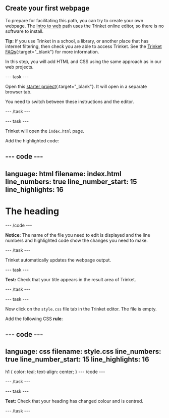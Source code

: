 ## Create your first webpage

To prepare for facilitating this path, you can try to create your own webpage. The [Intro to web](https://projects.raspberrypi.org/en/pathways/web-intro) path uses the Trinket online editor, so there is no software to install. 

**Tip:** If you use Trinket in a school, a library, or another place that has internet filtering, then check you are able to access Trinket. See the [Trinket FAQs](https://trinket.io/faq){:target="_blank"} for more information. 

In this step, you will add HTML and CSS using the same approach as in our web projects. 

--- task ---

Open this [starter project](https://trinket.io/library/trinkets/d048a9e878){:target="_blank"}. It will open in a separate browser tab.

You need to switch between these instructions and the editor. 

--- /task ---

--- task ---

Trinket will open the `index.html` page. 

Add the highlighted code:

--- code ---
---
language: html
filename: index.html
line_numbers: true
line_number_start: 15
line_highlights: 16
---
<body>
    <h1>The heading</h1>
</body>

--- /code ---

**Notice:** The name of the file you need to edit is displayed and the line numbers and highlighted code show the changes you need to make. 

--- /task ---

Trinket automatically updates the webpage output. 

--- task ---

**Test:** Check that your title appears in the result area of Trinket. 

--- /task ---

--- task ---

Now click on the `style.css` file tab in the Trinket editor. The file is empty. 

Add the following CSS **rule**:

--- code ---
---
language: css
filename: style.css
line_numbers: true
line_number_start: 15
line_highlights: 16
---
h1 {
    color: teal;
    text-align: center;
}
--- /code ---

--- /task ---

--- task ---

**Test:** Check that your heading has changed colour and is centred. 

--- /task ---
